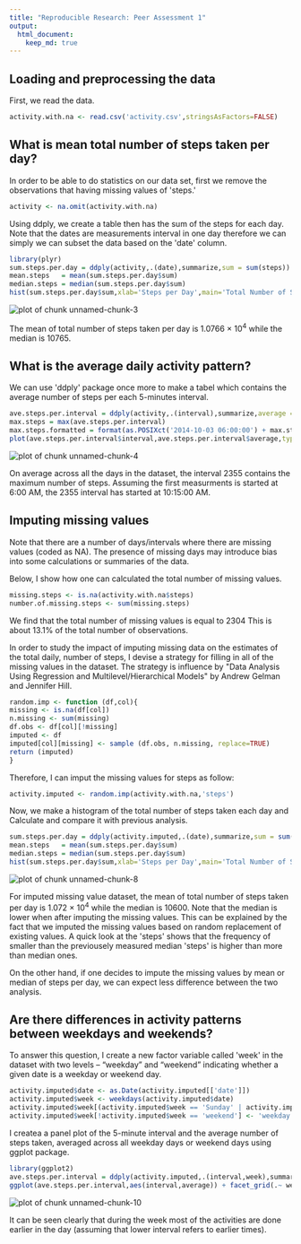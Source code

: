 ```yaml
---
title: "Reproducible Research: Peer Assessment 1"
output: 
  html_document:
    keep_md: true
---
```


## Loading and preprocessing the data

First, we read the data.


```r
activity.with.na <- read.csv('activity.csv',stringsAsFactors=FALSE)
```


## What is mean total number of steps taken per day?

In order to be able to do statistics on our data set, first we remove the observations that having missing values of 'steps.' 


```r
activity <- na.omit(activity.with.na)
```

Using ddply, we create a table then has the sum of the steps for each day. Note that the dates are measurements interval in one day therefore we can simply we can subset the data based on the 'date' column.


```r
library(plyr)
sum.steps.per.day = ddply(activity,.(date),summarize,sum = sum(steps))
mean.steps   = mean(sum.steps.per.day$sum)
median.steps = median(sum.steps.per.day$sum)
hist(sum.steps.per.day$sum,xlab='Steps per Day',main='Total Number of Steps Taken each Day')
```

![plot of chunk unnamed-chunk-3](figure/unnamed-chunk-3.png) 

The mean of total number of steps taken per day is 1.0766 &times; 10<sup>4</sup> while the median is 10765.

## What is the average daily activity pattern?

We can use 'ddply' package once more to make a tabel which contains the average number of steps per each 5-minutes interval. 


```r
ave.steps.per.interval = ddply(activity,.(interval),summarize,average = mean(steps))
max.steps = max(ave.steps.per.interval)
max.steps.formatted = format(as.POSIXct('2014-10-03 06:00:00') + max.steps*5*60, "%I:%M:%S %p")
plot(ave.steps.per.interval$interval,ave.steps.per.interval$average,type='l',xlab = '5-minutes Interval',ylab='Average Steps',main='Average Number of Steps per each 5-minutes Interval')
```

![plot of chunk unnamed-chunk-4](figure/unnamed-chunk-4.png) 

On average across all the days in the dataset, the interval 2355 contains the maximum number of steps. Assuming the first measurments is started at 6:00 AM, the 2355 interval has started at 10:15:00 AM.

## Imputing missing values

Note that there are a number of days/intervals where there are missing values (coded as NA). The presence of missing days may introduce bias into some calculations or summaries of the data.

Below, I show how one can calculated the total number of missing values.


```r
missing.steps <- is.na(activity.with.na$steps)
number.of.missing.steps <- sum(missing.steps)
```

We find that the total number of missing values is equal to 2304 This is about 13.1% of the total number of observations.

In order to study the impact of imputing missing data on the estimates of the total daily,  number of steps, I devise a strategy for filling in all of the missing values in the dataset. The strategy is influence by "Data Analysis Using Regression and Multilevel/Hierarchical Models" by Andrew Gelman and Jennifer Hill.


```r
random.imp <- function (df,col){
missing <- is.na(df[col])
n.missing <- sum(missing)
df.obs <- df[col][!missing]
imputed <- df
imputed[col][missing] <- sample (df.obs, n.missing, replace=TRUE)
return (imputed)
}
```


Therefore, I can imput the missing values for steps as follow:


```r
activity.imputed <- random.imp(activity.with.na,'steps')
```


Now, we make a histogram of the total number of steps taken each day and Calculate and compare it with previous analysis.



```r
sum.steps.per.day = ddply(activity.imputed,.(date),summarize,sum = sum(steps))
mean.steps   = mean(sum.steps.per.day$sum)
median.steps = median(sum.steps.per.day$sum)
hist(sum.steps.per.day$sum,xlab='Steps per Day',main='Total Number of Steps Taken each Day (Imputed the Missing Values)')
```

![plot of chunk unnamed-chunk-8](figure/unnamed-chunk-8.png) 

For imputed missing value dataset, the mean of total number of steps taken per day is 1.072 &times; 10<sup>4</sup> while the median is 10600. Note that the median is lower when after imputing the missing values. This can be explained by the fact that we imputed the missing values based on random replacement of existing values. A quick look at the 'steps' shows that the frequency of smaller than the previousely measured median 'steps' is higher than more than median ones.

On the other hand, if one decides to impute the missing values by mean or median of steps per day, we can expect less difference between the two analysis. 

## Are there differences in activity patterns between weekdays and weekends?

To answer this question, I create a new factor variable called 'week' in the dataset with two levels – “weekday” and “weekend” indicating whether a given date is a weekday or weekend day.


```r
activity.imputed$date <- as.Date(activity.imputed[['date']])
activity.imputed$week <- weekdays(activity.imputed$date)
activity.imputed$week[(activity.imputed$week == 'Sunday' | activity.imputed$week == 'Saturday')] <- 'weekend'
activity.imputed$week[!activity.imputed$week == 'weekend'] <- 'weekday'
```

I createa a panel plot of the 5-minute interval and the average number of steps taken, averaged across all weekday days or weekend days using ggplot package.


```r
library(ggplot2)
ave.steps.per.interval = ddply(activity.imputed,.(interval,week),summarize,average = mean(steps))
ggplot(ave.steps.per.interval,aes(interval,average)) + facet_grid(.~ week) + geom_line()
```

![plot of chunk unnamed-chunk-10](figure/unnamed-chunk-10.png) 

It can be seen clearly that during the week most of the activities are done earlier in the day (assuming that lower interval refers to earlier times). 
